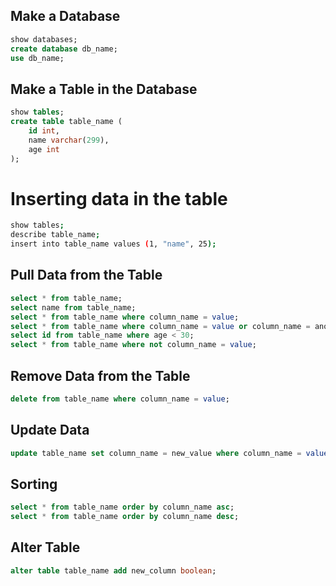 ## Make a Database
```sql
show databases;
create database db_name;
use db_name;
```

## Make a Table in the Database
```sql
show tables;
create table table_name (
    id int,
    name varchar(299),
    age int
);
```
# Inserting data in the table 
```bash
show tables;
describe table_name;
insert into table_name values (1, "name", 25);
```
## Pull Data from the Table
```sql
select * from table_name;
select name from table_name;
select * from table_name where column_name = value;
select * from table_name where column_name = value or column_name = another_value;
select id from table_name where age < 30;
select * from table_name where not column_name = value;
```

## Remove Data from the Table
```sql
delete from table_name where column_name = value;
```

## Update Data
```sql
update table_name set column_name = new_value where column_name = value;
```

## Sorting
```sql
select * from table_name order by column_name asc;
select * from table_name order by column_name desc;
```

## Alter Table
```sql
alter table table_name add new_column boolean;
```
